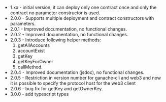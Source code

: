 * 1.xx - initial version, it can deploy only one contract once and only the contract no parameter constructor is used. 
* 2.0.0 - Supports multiple deployment and contract constructors with parameters. 
* 2.0.1 - Improved documentation, no functional changes. 
* 2.0.2 - Improved documentation, no functional changes. 
* 2.0.3 - Introduce following helper methods: 
  1. getAllAccounts
  2. accountExist
  3. getKey
  4. getKeyForOwner
  5. callMethod. 
* 2.0.4 - Improved documentation (jsdoc), no functional changes. 
* 2.0.5 - Restriction in version number for ganache-cli and web3 and now it is possible to specify the protocol 
host for the web3 client  
* 2.0.6 - bug fix for getKey and getOwnerKey.
* 3.0.0 - add typescript types
  
